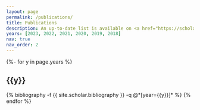 ```yaml
---
layout: page
permalink: /publications/
title: Publications
description: An up-to-date list is available on <a href="https://scholar.google.com/citations?user=atD6GcMAAAAJ&hl=en" target="_blank">Google Scholar.
years: [2023, 2022, 2021, 2020, 2019, 2018]
nav: true
nav_order: 2
---
```

<!-- _pages/publications.md -->
<div class="publications">

{%- for y in page.years %}
  <h2 class="year">{{y}}</h2>
  {% bibliography -f {{ site.scholar.bibliography }} -q @*[year={{y}}]* %}
{% endfor %}

</div>

